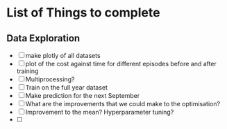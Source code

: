 # List of Things to complete


## Data Exploration
- [ ] make plotly of all datasets
- [ ] plot of the cost against time for different episodes before and after training
- [ ] Multiprocessing?
- [ ] Train on the full year dataset
- [ ] Make prediction for the next September
- [ ] What are the improvements that we could make to the optimisation?
- [ ] Improvement to the mean? Hyperparameter tuning?
- [ ]
